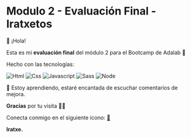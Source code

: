 # Modulo 2 - Evaluación Final - Iratxetos 

👋 ¡Hola!

Esta es mi **evaluación final** del módulo 2 para el Bootcamp de Adalab 👩

Hecho con las tecnologías:


 ![Html](./src/images/2.png) ![Css](./src/images/4.png) ![Javascript](./src/images/3.png) ![Sass](./src/images/6.png) ![Node](./src/images/1.png)


📢 Estoy aprendiendo, estaré encantada de escuchar comentarios de mejora.

**Gracias** por tu visita 💁‍♀️

Conecta conmigo en el siguiente ícono:
[📩](https://www.linkedin.com/in/iratxe-martin-perez/)


**Iratxe.**
